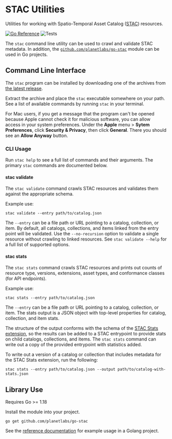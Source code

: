 # STAC Utilities

Utilities for working with Spatio-Temporal Asset Catalog ([STAC](https://stacspec.org/)) resources.

[![Go Reference](https://pkg.go.dev/badge/github.com/planetlabs/go-stac.svg)](https://pkg.go.dev/github.com/planetlabs/go-stac)
![Tests](https://github.com/planetlabs/go-stac/actions/workflows/test.yml/badge.svg)

The `stac` command line utility can be used to crawl and validate STAC metadata.  In addition, the [`github.com/planetlabs/go-stac`](https://pkg.go.dev/github.com/planetlabs/go-stac) module can be used in Go projects.

## Command Line Interface

The `stac` program can be installed by downloading one of the archives from [the latest release](https://github.com/planetlabs/go-stac/releases).

Extract the archive and place the `stac` executable somewhere on your path.  See a list of available commands by running `stac` in your terminal.

For Mac users, if you get a message that the program can't be opened because Apple cannot check it for malicious software, you can allow access in your system preferences.  Under the **Apple** menu > **Sytem Preferences**, click **Security & Privacy**, then click **General**.  There you should see an **Allow Anyway** button.

### CLI Usage

Run `stac help` to see a full list of commands and their arguments.  The primary `stac` commands are documented below.

#### stac validate

The `stac validate` command crawls STAC resources and validates them against the appropriate schema.

Example use:

    stac validate --entry path/to/catalog.json

The `--entry` can be a file path or URL pointing to a catalog, collection, or item.  By default, all catalogs, collections, and items linked from the entry point will be validated.  Use the `--no-recursion` option to validate a single resource without crawling to linked resources.  See `stac validate --help` for a full list of supported options.

#### stac stats

The `stac stats` command crawls STAC resources and prints out counts of resource type, versions, extensions, asset types, and conformance classes (for API endpoints).

Example use:

    stac stats --entry path/to/catalog.json

The `--entry` can be a file path or URL pointing to a catalog, collection, or item.  The stats output is a JSON object with top-level properties for catalog, collection, and item stats.

The structure of the output conforms with the schema of the [STAC Stats extension](https://github.com/stac-extensions/stats), so the results can be added to a STAC entrypoint to provide stats on child catalogs, collections, and items.  The `stac stats` command can write out a copy of the provided entrypoint with statistics added.

To write out a version of a catalog or collection that includes metadata for the STAC Stats extension, run the following:

    stac stats --entry path/to/catalog.json --output path/to/catalog-with-stats.json

## Library Use

Requires Go >= 1.18

Install the module into your project.
```
go get github.com/planetlabs/go-stac
```

See the [reference documentation](https://pkg.go.dev/github.com/planetlabs/go-stac) for example usage in a Golang project.
